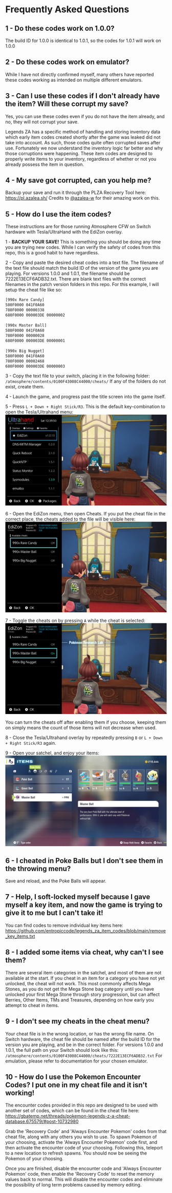 # Frequently Asked Questions

## 1 - Do these codes work on 1.0.0?
The build ID for 1.0.0 is identical to 1.0.1, so the codes for 1.0.1 will work on 1.0.0

## 2 - Do these codes work on emulator?
While I have not directly confirmed myself, many others have reported these codes working as intended on multiple different emulators.

## 3 - Can I use these codes if I don't already have the item? Will these corrupt my save?
Yes, you can use these codes even if you do not have the item already, and no, they will not corrupt your save.

Legends ZA has a specific method of handling and storing inventory data which early item codes created shortly after the game was leaked did not take into account. As such, those codes quite often corrupted saves after use. Fortunately we now understand the inventory logic far better and why those corruptions were happening. These item codes are designed to properly write items to your inventory, regardless of whether or not you already possess the item in question.

## 4 - My save got corrupted, can you help me?
Backup your save and run it through the PLZA Recovery Tool here: https://pl.azalea.sh/
Credits to [@azalea-w](https://github.com/azalea-w) for their amazing work on this.

## 5 - How do I use the item codes?
These instructions are for those running Atmosphere CFW on Switch hardware with Tesla/UltraHand with the EdiZon overlay.

1 - **BACKUP YOUR SAVE!** This is something you should be doing any time you are trying new codes. While I can verify the safety of codes from this repo, this is a good habit to have regardless.

2 - Copy and paste the desired cheat codes into a text file. The filename of the text file should match the build ID of the version of the game you are playing. For versions 1.0.0 and 1.0.1, the filename should be 7222E13ECF6ADB32.txt. There are blank text files with the correct filenames in the patch version folders in this repo. For this example, I will setup the cheat file like so:

```
[990x Rare Candy]
580F0000 041F0A60
780F0000 00000338
680F0000 000003DE 00000002

[990x Master Ball]
580F0000 041F0A60
780F0000 00000028
680F0000 000003DE 00000001

[990x Big Nugget]
580F0000 041F0A60
780F0000 00002468
680F0000 000003DE 00000003
```

3 - Copy the text file to your switch, placing it in the following folder: `/atmosphere/contents/0100F43008C44000/cheats/`
If any of the folders do not exist, create them.

4 - Launch the game, and progress past the title screen into the game itself.

5 - Press `L + Down + Right Stick/R3`. This is the default key-combination to open the Tesla/Ultrahand menu: ![Overlay Menu](img/step_5.jpg)

6 - Open the EdiZon menu, then open Cheats. If you put the cheat file in the correct place, the cheats added to the file will be visible here: ![Cheats](img/step_6.jpg)

7 - Toggle the cheats on by pressing `A` while the cheat is selected: ![Cheats Active](img/step_7.jpg)

You can turn the cheats off after enabling them if you choose, keeping them on simply means the count of those items will not decrease when used.

8 - Close the Tesla/Ultrahand overlay by repeatedly pressing `B` or `L + Down + Right Stick/R3` again.

9 - Open your satchel, and enjoy your items: ![Items Added](img/step_9.jpg)

## 6 - I cheated in Poke Balls but I don't see them in the throwing menu?
Save and reload, and the Poke Balls will appear.

## 7 - Help, I soft-locked myself because I gave myself a key item, and now the game is trying to give it to me but I can't take it!
You can find codes to remove individual key items here: https://github.com/entropiccode/legends_za_item_codes/blob/main/remove_key_items.txt

## 8 - I added some items via cheat, why can't I see them?
There are several item categories in the satchel, and most of them are not available at the start. If you cheat in an item for a category you have not yet unlocked, the cheat will not work. This most commonly affects Mega Stones, as you do not get the Mega Stone bag category until you have unlocked your first Mega Stone through story progression, but can affect Berries, Other Items, TMs and Treasures, depending on how early you attempt to cheat in items.

## 9 - I don't see my cheats in the cheat menu?
Your cheat file is in the wrong location, or has the wrong file name. On Switch hardware, the cheat file should be named after the build ID for the version you are playing, and be in the correct folder. For versions 1.0.0 and 1.0.1, the full path on your Switch should look like this:
`/atmosphere/contents/0100F43008C44000/cheats/7222E13ECF6ADB32.txt`
For emulation, please refer to documentation for your chosen emulator.

## 10 - How do I use the Pokemon Encounter Codes? I put one in my cheat file and it isn't working!
The encounter codes provided in this repo are designed to be used with another set of codes, which can be found in the cheat file here: https://gbatemp.net/threads/pokemon-legends-z-a-cheat-database.675579/#post-10732980

Grab the 'Recovery Code' and 'Always Encounter Pokemon' codes from that cheat file, along with any others you wish to use. To spawn Pokemon of your choosing, activate the 'Always Encounter Pokemon' code first, and then activate the encounter code of your choosing. Following this, teleport to a new location to refresh spawns. You should now be seeing the Pokemon of your choosing.

Once you are finished, disable the encounter code and 'Always Encounter Pokemon' code, then enable the 'Recovery Code' to reset the memory values back to normal. This will disable the encounter codes and eliminate the possibility of long term problems caused by memory editing.
